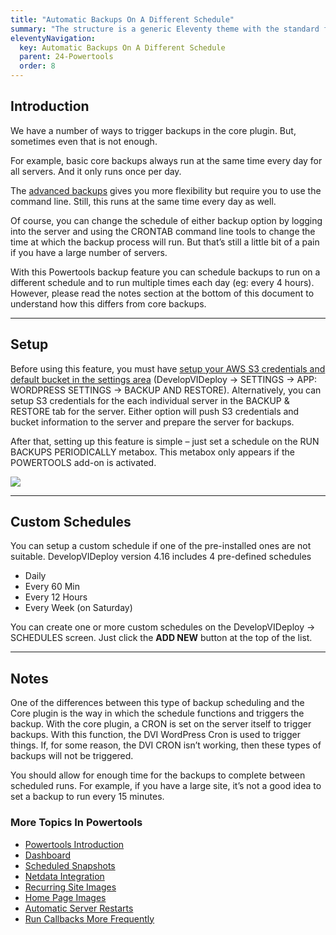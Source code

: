 ```yaml
---
title: "Automatic Backups On A Different Schedule"
summary: "The structure is a generic Eleventy theme with the standard folder and file names."
eleventyNavigation:
  key: Automatic Backups On A Different Schedule
  parent: 24-Powertools
  order: 8
---
```

## Introduction

We have a number of ways to trigger backups in the core plugin. But, sometimes even that is not enough.

For example, basic core backups always run at the same time every day for all servers. And it only runs once per day.

The [advanced backups](https://web.archive.org/web/20240420002803/https://wpclouddeploy.com/documentation/command-line-scripts/advanced-backups/) gives you more flexibility but require you to use the command line. Still, this runs at the same time every day as well.

Of course, you can change the schedule of either backup option by logging into the server and using the CRONTAB command line tools to change the time at which the backup process will run. But that’s still a little bit of a pain if you have a large number of servers.

With this Powertools backup feature you can schedule backups to run on a different schedule and to run multiple times each day (eg: every 4 hours). However, please read the notes section at the bottom of this document to understand how this differs from core backups.

- - -

## Setup

Before using this feature, you must have [setup your AWS S3 credentials and default bucket in the settings area](https://web.archive.org/web/20240420002803/https://wpclouddeploy.com/documentation/wpcloud-deploy-admin/backups-with-aws-s3/) (DevelopVIDeploy → SETTINGS → APP: WORDPRESS SETTINGS → BACKUP AND RESTORE). Alternatively, you can setup S3 credentials for the each individual server in the BACKUP & RESTORE tab for the server. Either option will push S3 credentials and bucket information to the server and prepare the server for backups.

After that, setting up this feature is simple – just set a schedule on the RUN BACKUPS PERIODICALLY metabox. This metabox only appears if the POWERTOOLS add-on is activated.

[![](https://web.archive.org/web/20240420002803im_/https://wpclouddeploy.com/wp-content/uploads/2022/04/wpcd-powertools-automatic-backups-01.png)](https://web.archive.org/web/20240420002803/https://wpclouddeploy.com/wp-content/uploads/2022/04/wpcd-powertools-automatic-backups-01.png)

- - -

## Custom Schedules

You can setup a custom schedule if one of the pre-installed ones are not suitable. DevelopVIDeploy version 4.16 includes 4 pre-defined schedules

*   Daily
*   Every 60 Min
*   Every 12 Hours
*   Every Week (on Saturday)

You can create one or more custom schedules on the DevelopVIDeploy → SCHEDULES screen. Just click the **ADD NEW** button at the top of the list.

- - -

## Notes

One of the differences between this type of backup scheduling and the Core plugin is the way in which the schedule functions and triggers the backup. With the core plugin, a CRON is set on the server itself to trigger backups. With this function, the DVI WordPress Cron is used to trigger things. If, for some reason, the DVI CRON isn’t working, then these types of backups will not be triggered.

You should allow for enough time for the backups to complete between scheduled runs. For example, if you have a large site, it’s not a good idea to set a backup to run every 15 minutes.

### More Topics In Powertools

*   [Powertools Introduction](https://web.archive.org/web/20240420002803/https://wpclouddeploy.com/documentation/powertools/powertools-introduction/)
*   [Dashboard](https://web.archive.org/web/20240420002803/https://wpclouddeploy.com/documentation/powertools/dashboard/)
*   [Scheduled Snapshots](https://web.archive.org/web/20240420002803/https://wpclouddeploy.com/documentation/powertools/scheduled-snapshots/)
*   [Netdata Integration](https://web.archive.org/web/20240420002803/https://wpclouddeploy.com/documentation/powertools/netdata-integration/)
*   [Recurring Site Images](https://web.archive.org/web/20240420002803/https://wpclouddeploy.com/documentation/powertools/recurring-site-images/)
*   [Home Page Images](https://web.archive.org/web/20240420002803/https://wpclouddeploy.com/documentation/powertools/home-page-images/)
*   [Automatic Server Restarts](https://web.archive.org/web/20240420002803/https://wpclouddeploy.com/documentation/powertools/automatic-server-restarts/)
*   [Run Callbacks More Frequently](https://web.archive.org/web/20240420002803/https://wpclouddeploy.com/documentation/powertools/run-callbacks-more-frequently/)
